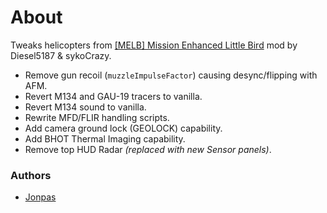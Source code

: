 # About

Tweaks helicopters from [[MELB] Mission Enhanced Little Bird](https://forums.bistudio.com/topic/181895-melb-mission-enhanced-little-bird/) mod by Diesel5187 & sykoCrazy.

- Remove gun recoil (`muzzleImpulseFactor`) causing desync/flipping with AFM.
- Revert M134 and GAU-19 tracers to vanilla.
- Revert M134 sound to vanilla.
- Rewrite MFD/FLIR handling scripts.
- Add camera ground lock (GEOLOCK) capability.
- Add BHOT Thermal Imaging capability.
- Remove top HUD Radar _(replaced with new Sensor panels)_.

### Authors

- [Jonpas](http://github.com/jonpas)
